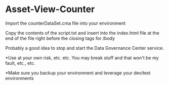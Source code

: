 # Asset-View-Counter

Import the counterDataSet.cma file into your environment

Copy the contents of the script.txt and insert into the index.html file at the end of the file right before the closing tags for /body

Probably a good idea to stop and start the Data Governance Center service.

*Use at your own risk, etc. etc. You may break stuff and that won't be my fault, etc., etc.

*Make sure you backup your environment and leverage your dev/test environments
